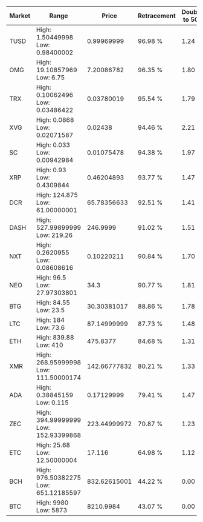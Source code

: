 | Market | Range | Price| Retracement | Doubles to 50% |
| --- | --- | --- | --- | --- |
| TUSD | High: 1.50449998<br />Low: 0.98400002 | 0.99969999 | 96.98 % | 1.24 |
| OMG | High: 19.10857969<br />Low: 6.75 | 7.20086782 | 96.35 % | 1.80 |
| TRX | High: 0.10062496<br />Low: 0.03486422 | 0.03780019 | 95.54 % | 1.79 |
| XVG | High: 0.0868<br />Low: 0.02071587 | 0.02438 | 94.46 % | 2.21 |
| SC | High: 0.033<br />Low: 0.00942984 | 0.01075478 | 94.38 % | 1.97 |
| XRP | High: 0.93<br />Low: 0.4309844 | 0.46204893 | 93.77 % | 1.47 |
| DCR | High: 124.875<br />Low: 61.00000001 | 65.78356633 | 92.51 % | 1.41 |
| DASH | High: 527.99899999<br />Low: 219.26 | 246.9999 | 91.02 % | 1.51 |
| NXT | High: 0.2620955<br />Low: 0.08608616 | 0.10220211 | 90.84 % | 1.70 |
| NEO | High: 96.5<br />Low: 27.97303801 | 34.3 | 90.77 % | 1.81 |
| BTG | High: 84.55<br />Low: 23.5 | 30.30381017 | 88.86 % | 1.78 |
| LTC | High: 184<br />Low: 73.6 | 87.14999999 | 87.73 % | 1.48 |
| ETH | High: 839.88<br />Low: 410 | 475.8377 | 84.68 % | 1.31 |
| XMR | High: 268.95999998<br />Low: 111.50000174 | 142.66777832 | 80.21 % | 1.33 |
| ADA | High: 0.38845159<br />Low: 0.115 | 0.17129999 | 79.41 % | 1.47 |
| ZEC | High: 394.99999999<br />Low: 152.93399868 | 223.44999972 | 70.87 % | 1.23 |
| ETC | High: 25.68<br />Low: 12.50000004 | 17.116 | 64.98 % | 1.12 |
| BCH | High: 976.50382275<br />Low: 651.12185597 | 832.62615001 | 44.22 % | 0.00 |
| BTC | High: 9980<br />Low: 5873 | 8210.9984 | 43.07 % | 0.00 |
